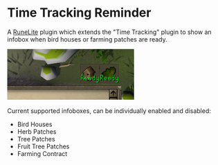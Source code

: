 # Time Tracking Reminder

A [RuneLite](https://runelite.net/) plugin which extends the "Time Tracking" plugin to show an infobox when
bird houses or farming patches are ready.

![Screenshot](./screenshot.png)

Current supported infoboxes, can be individually enabled and disabled:

- Bird Houses
- Herb Patches
- Tree Patches
- Fruit Tree Patches
- Farming Contract
